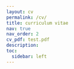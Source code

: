 ```yaml
---
layout: cv
permalink: /cv/
title: curriculum vitae
nav: true
nav_order: 2
cv_pdf: test.pdf
description:
toc:
  sidebar: left
---
```

